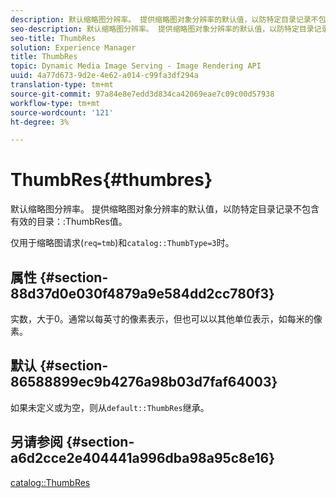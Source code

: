 ```yaml
---
description: 默认缩略图分辨率。 提供缩略图对象分辨率的默认值，以防特定目录记录不包含有效的目录ThumbRes值。
seo-description: 默认缩略图分辨率。 提供缩略图对象分辨率的默认值，以防特定目录记录不包含有效的目录ThumbRes值。
seo-title: ThumbRes
solution: Experience Manager
title: ThumbRes
topic: Dynamic Media Image Serving - Image Rendering API
uuid: 4a77d673-9d2e-4e62-a014-c99fa3df294a
translation-type: tm+mt
source-git-commit: 97a84e8e7edd3d834ca42069eae7c09c00d57938
workflow-type: tm+mt
source-wordcount: '121'
ht-degree: 3%

---
```



# ThumbRes{#thumbres}

默认缩略图分辨率。 提供缩略图对象分辨率的默认值，以防特定目录记录不包含有效的目录：:ThumbRes值。

仅用于缩略图请求(`req=tmb`)和`catalog::ThumbType=3`时。

## 属性 {#section-88d37d0e030f4879a9e584dd2cc780f3}

实数，大于0。通常以每英寸的像素表示，但也可以以其他单位表示，如每米的像素。

## 默认 {#section-86588899ec9b4276a98b03d7faf64003}

如果未定义或为空，则从`default::ThumbRes`继承。

## 另请参阅 {#section-a6d2cce2e404441a996dba98a95c8e16}

[catalog::ThumbRes](../../../../../is-api/image-catalog/image-serving-api-ref/c-image-catalog-reference/c-image-svg-data-reference/c-image-data-reference/r-thumbres-cat.md#reference-eedb9991397347c3bed5bd0a785c4c69)
